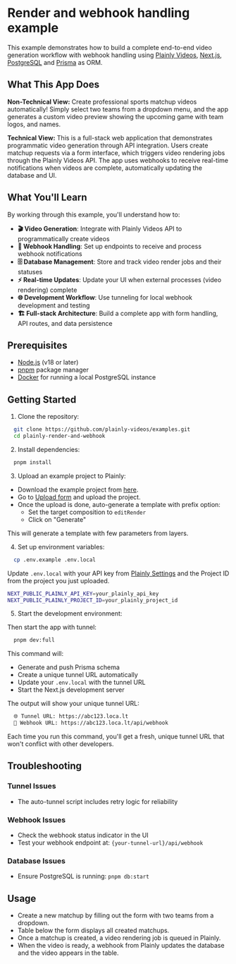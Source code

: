 # Render and webhook handling example

This example demonstrates how to build a complete end-to-end video generation workflow with webhook handling using [Plainly Videos](https://www.plainlyvideos.com/), [Next.js](https://nextjs.org), [PostgreSQL](https://www.postgresql.org/) and [Prisma](https://www.prisma.io/) as ORM.

## What This App Does

**Non-Technical View:**
Create professional sports matchup videos automatically! Simply select two teams from a dropdown menu, and the app generates a custom video preview showing the upcoming game with team logos, and names.

**Technical View:**
This is a full-stack web application that demonstrates programmatic video generation through API integration. Users create matchup requests via a form interface, which triggers video rendering jobs through the Plainly Videos API. The app uses webhooks to receive real-time notifications when videos are complete, automatically updating the database and UI.

## What You'll Learn

By working through this example, you'll understand how to:

- **🎬 Video Generation**: Integrate with Plainly Videos API to programmatically create videos
- **🔄 Webhook Handling**: Set up endpoints to receive and process webhook notifications  
- **🗄️ Database Management**: Store and track video render jobs and their statuses
- **⚡ Real-time Updates**: Update your UI when external processes (video rendering) complete
- **🌐 Development Workflow**: Use tunneling for local webhook development and testing
- **🏗️ Full-stack Architecture**: Build a complete app with form handling, API routes, and data persistence

## Prerequisites

- [Node.js](https://nodejs.org/) (v18 or later)
- [pnpm](https://pnpm.io/) package manager
- [Docker](https://www.docker.com/) for running a local PostgreSQL instance

## Getting Started

1. Clone the repository:

```bash
  git clone https://github.com/plainly-videos/examples.git
  cd plainly-render-and-webhook
```
2. Install dependencies:

```bash
  pnpm install
```

3. Upload an example project to Plainly:

- Download the example project from [here](./Sports%20Matchup.zip).
- Go to [Upload form](https://app.plainlyvideos.com/dashboard/projects/create) and upload the project.
- Once the upload is done, auto-generate a template with prefix option:
  - Set the target composition to `editRender`
  - Click on "Generate"

This will generate a template with few parameters from layers.

4. Set up environment variables:

```bash
  cp .env.example .env.local
```

Update `.env.local` with your API key from [Plainly Settings](https://app.plainlyvideos.com/dashboard/user/settings/general) and the Project ID from the project you just uploaded.
```bash
NEXT_PUBLIC_PLAINLY_API_KEY=your_plainly_api_key
NEXT_PUBLIC_PLAINLY_PROJECT_ID=your_plainly_project_id
```

5. Start the development environment:

Then start the app with tunnel:
```bash
  pnpm dev:full
```

This command will:
- Generate and push Prisma schema
- Create a unique tunnel URL automatically
- Update your `.env.local` with the tunnel URL
- Start the Next.js development server

The output will show your unique tunnel URL:
```bash
  🌐 Tunnel URL: https://abc123.loca.lt
  📨 Webhook URL: https://abc123.loca.lt/api/webhook
```

Each time you run this command, you'll get a fresh, unique tunnel URL that won't conflict with other developers.

## Troubleshooting

### Tunnel Issues
- The auto-tunnel script includes retry logic for reliability

### Webhook Issues
- Check the webhook status indicator in the UI
- Test your webhook endpoint at: `{your-tunnel-url}/api/webhook`

### Database Issues
- Ensure PostgreSQL is running: `pnpm db:start`

## Usage

- Create a new matchup by filling out the form with two teams from a dropdown.
- Table below the form displays all created matchups.
- Once a matchup is created, a video rendering job is queued in Plainly.
- When the video is ready, a webhook from Plainly updates the database and the video appears in the table.
